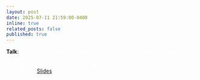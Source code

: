 ```yaml
---
layout: post
date: 2025-07-11 21:59:00-0400
inline: true
related_posts: false
published: true
---
```

**Talk**: <span style="color:white">Delivered an online talk during the Faculty Development Program (FDP) organized by the Department of Electrical Engineering, NIT Patna and NIT Agartala, on ‘Bayesian Learning Applications in Power System Operations' </span> [Slides](/assets/pdf/NITP.pdf)

